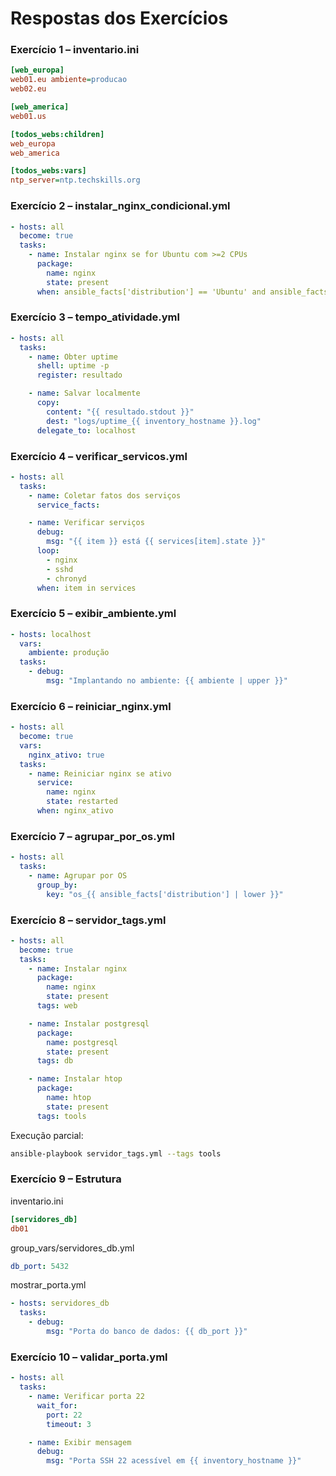 # Respostas dos Exercícios

### Exercício 1 – inventario.ini

```ini
[web_europa]
web01.eu ambiente=producao
web02.eu

[web_america]
web01.us

[todos_webs:children]
web_europa
web_america

[todos_webs:vars]
ntp_server=ntp.techskills.org
```

### Exercício 2 – instalar_nginx_condicional.yml

```yaml
- hosts: all
  become: true
  tasks:
    - name: Instalar nginx se for Ubuntu com >=2 CPUs
      package:
        name: nginx
        state: present
      when: ansible_facts['distribution'] == 'Ubuntu' and ansible_facts['processor_cores'] >= 2
```

### Exercício 3 – tempo_atividade.yml
```yaml
- hosts: all
  tasks:
    - name: Obter uptime
      shell: uptime -p
      register: resultado

    - name: Salvar localmente
      copy:
        content: "{{ resultado.stdout }}"
        dest: "logs/uptime_{{ inventory_hostname }}.log"
      delegate_to: localhost
```

### Exercício 4 – verificar_servicos.yml
```yaml
- hosts: all
  tasks:
    - name: Coletar fatos dos serviços
      service_facts:

    - name: Verificar serviços
      debug:
        msg: "{{ item }} está {{ services[item].state }}"
      loop:
        - nginx
        - sshd
        - chronyd
      when: item in services
```

### Exercício 5 – exibir_ambiente.yml
```yaml
- hosts: localhost
  vars:
    ambiente: produção
  tasks:
    - debug:
        msg: "Implantando no ambiente: {{ ambiente | upper }}"
```

### Exercício 6 – reiniciar_nginx.yml
```yaml
- hosts: all
  become: true
  vars:
    nginx_ativo: true
  tasks:
    - name: Reiniciar nginx se ativo
      service:
        name: nginx
        state: restarted
      when: nginx_ativo
```

### Exercício 7 – agrupar_por_os.yml
```yaml
- hosts: all
  tasks:
    - name: Agrupar por OS
      group_by:
        key: "os_{{ ansible_facts['distribution'] | lower }}"
```

### Exercício 8 – servidor_tags.yml
```yaml
- hosts: all
  become: true
  tasks:
    - name: Instalar nginx
      package:
        name: nginx
        state: present
      tags: web

    - name: Instalar postgresql
      package:
        name: postgresql
        state: present
      tags: db

    - name: Instalar htop
      package:
        name: htop
        state: present
      tags: tools
```
Execução parcial:
```bash
ansible-playbook servidor_tags.yml --tags tools
```

### Exercício 9 – Estrutura

inventario.ini

```ini
[servidores_db]
db01
``` 

group_vars/servidores_db.yml

```yaml
db_port: 5432
``` 

mostrar_porta.yml

```yaml
- hosts: servidores_db
  tasks:
    - debug:
        msg: "Porta do banco de dados: {{ db_port }}"
```

### Exercício 10 – validar_porta.yml
```yaml
- hosts: all
  tasks:
    - name: Verificar porta 22
      wait_for:
        port: 22
        timeout: 3

    - name: Exibir mensagem
      debug:
        msg: "Porta SSH 22 acessível em {{ inventory_hostname }}"
```